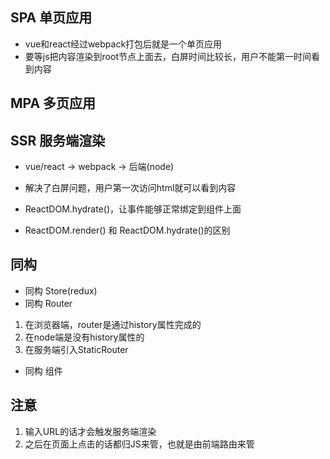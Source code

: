 ## SPA 单页应用
- vue和react经过webpack打包后就是一个单页应用
- 要等js把内容渲染到root节点上面去，白屏时间比较长，用户不能第一时间看到内容

## MPA 多页应用

## SSR 服务端渲染
- vue/react -> webpack -> 后端(node)
- 解决了白屏问题，用户第一次访问html就可以看到内容

- ReactDOM.hydrate()，让事件能够正常绑定到组件上面
- ReactDOM.render() 和 ReactDOM.hydrate()的区别

## 同构
- 同构 Store(redux)
- 同构 Router
 1. 在浏览器端，router是通过history属性完成的
 2. 在node端是没有history属性的
 3. 在服务端引入StaticRouter
- 同构 组件

## 注意
1. 输入URL的话才会触发服务端渲染
2. 之后在页面上点击的话都归JS来管，也就是由前端路由来管